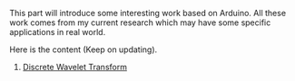 This part will introduce some interesting work based on Arduino. All these work comes from my current research which may have some specific applications in real world.

Here is the content (Keep on updating).

1. [Discrete Wavelet Transform](https://github.com/zhuang93/Arduino-Project/tree/master/Discrete-Wavelet-Transform)
